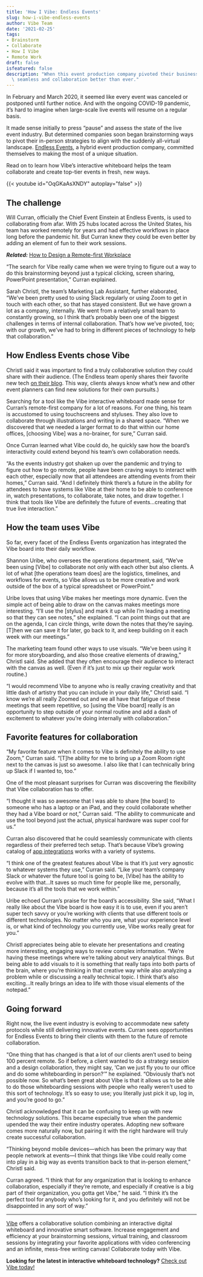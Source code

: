 ```yaml
---
title: 'How I Vibe: Endless Events'
slug: how-i-vibe-endless-events
author: Vibe Team
date: '2021-02-25'
tags:
- Brainstorm
- Collaborate
- How I Vibe
- Remote Work
draft: false
isfeatured: false
description: "When this event production company pivoted their business, Vibe\u2019s interactive whiteboard made the transition\
  \ seamless and collaboration better than ever."
---
```


In February and March 2020, it seemed like every event was canceled or postponed until further notice. And with the ongoing COVID-19 pandemic, it’s hard to imagine when large-scale live events will resume on a regular basis.

It made sense initially to press “pause” and assess the state of the live event industry. But determined companies soon began brainstorming ways to pivot their in-person strategies to align with the suddenly all-virtual landscape. [Endless Events](https://helloendless.com/), a hybrid event production company, committed themselves to making the most of a unique situation.

Read on to learn how Vibe’s interactive whiteboard helps the team collaborate and create top-tier events in fresh, new ways.

{{< youtube id="OqGKaAsXNDY" autoplay="false" >}}

## The challenge

Will Curran, officially the Chief Event Einstein at Endless Events, is used to collaborating from afar. With 25 hubs located across the United States, his team has worked remotely for years and had effective workflows in place long before the pandemic hit. But Curran knew they could be even better by adding an element of fun to their work sessions.

***Related:*** [How to Design a Remote-first Workplace](https://vibe.us/blog/how-to-design-a-remote-first-workplace/)

“The search for Vibe really came when we were trying to figure out a way to do this brainstorming beyond just a typical clicking, screen sharing, PowerPoint presentation,” Curran explained.

Sarah Christl, the team’s Marketing Lab Assistant, further elaborated, “We’ve been pretty used to using Slack regularly or using Zoom to get in touch with each other, so that has stayed consistent. But we have grown a lot as a company, internally. We went from a relatively small team to constantly growing, so I think that’s probably been one of the biggest challenges in terms of internal collaboration. That’s how we’ve pivoted, too; with our growth, we’ve had to bring in different pieces of technology to help that collaboration.”

## How Endless Events chose Vibe

Christl said it was important to find a truly collaborative solution they could share with their audience. (The Endless team openly shares their favorite new tech [on their blog](https://helloendless.com/blog/). This way, clients always know what’s new and other event planners can find new solutions for their own pursuits.)

Searching for a tool like the Vibe interactive whiteboard made sense for Curran’s remote-first company for a lot of reasons. For one thing, his team is accustomed to using touchscreens and styluses. They also love to collaborate through illustrations and writing in a shared space. “When we discovered that we needed a larger format to do that within our home offices, [choosing Vibe] was a no-brainer, for sure,” Curran said.

Once Curran learned what Vibe could do, he quickly saw how the board’s interactivity could extend beyond his team’s own collaboration needs.

“As the events industry got shaken up over the pandemic and trying to figure out how to go remote, people have been craving ways to interact with each other, especially now that all attendees are attending events from their homes,” Curran said. “And I definitely think there’s a future in the ability for attendees to have systems like Vibe at their home to be able to conference in, watch presentations, to collaborate, take notes, and draw together. I think that tools like Vibe are definitely the future of events…creating that true live interaction.”

## How the team uses Vibe

So far, every facet of the Endless Events organization has integrated the Vibe board into their daily workflow.

Shannon Uribe, who oversees the operations department, said, “We’ve been using [Vibe] to collaborate not only with each other but also clients. A lot of what [the operations team does] are the logistics, timelines, and workflows for events, so Vibe allows us to be more creative and work outside of the box of a typical spreadsheet or PowerPoint.”

Uribe loves that using Vibe makes her meetings more dynamic. Even the simple act of being able to draw on the canvas makes meetings more interesting. “I’ll use the [stylus] and mark it up while I’m leading a meeting so that they can see notes,” she explained. “I can point things out that are on the agenda, I can circle things, write down the notes that they’re saying. [T]hen we can save it for later, go back to it, and keep building on it each week with our meetings.”

The marketing team found other ways to use visuals. “We’ve been using it for more storyboarding, and also those creative elements of drawing,” Christl said. She added that they often encourage their audience to interact with the canvas as well. (Even if it’s just to mix up their regular work routine.)

“I would recommend Vibe to anyone who is really craving creativity and that little dash of artistry that you can include in your daily life,” Christl said. “I know we’re all really Zoomed out and we all have that fatigue of these meetings that seem repetitive, so [using the Vibe board] really is an opportunity to step outside of your normal routine and add a dash of excitement to whatever you’re doing internally with collaboration.”

## Favorite features for collaboration

“My favorite feature when it comes to Vibe is definitely the ability to use Zoom,” Curran said. “[T]he ability for me to bring up a Zoom Room right next to the canvas is just so awesome. I also like that I can technically bring up Slack if I wanted to, too.”

One of the most pleasant surprises for Curran was discovering the flexibility that Vibe collaboration has to offer.

“I thought it was so awesome that I was able to share [the board] to someone who has a laptop or an iPad, and they could collaborate whether they had a Vibe board or not,” Curran said. “The ability to communicate and use the tool beyond just the actual, physical hardware was super cool for us.”

Curran also discovered that he could seamlessly communicate with clients regardless of their preferred tech setup. That’s because Vibe’s growing catalog of [app integrations](https://vibe.us/android-app-store/) works with a variety of systems.

“I think one of the greatest features about Vibe is that it’s just very agnostic to whatever systems they use,” Curran said. “Like your team’s company Slack or whatever the future tool is going to be, [Vibe] has the ability to evolve with that…It saves so much time for people like me, personally, because it’s all the tools that we work within.”

Uribe echoed Curran’s praise for the board’s accessibility. She said, “What I really like about the Vibe board is how easy it is to use, even if you aren’t super tech savvy or you’re working with clients that use different tools or different technologies. No matter who you are, what your experience level is, or what kind of technology you currently use, Vibe works really great for you.”

Christl appreciates being able to elevate her presentations and creating more interesting, engaging ways to review complex information. “We’re having these meetings where we’re talking about very analytical things. But being able to add visuals to it is something that really taps into both parts of the brain, where you’re thinking in that creative way while also analyzing a problem while or discussing a really technical topic. I think that’s also exciting…It really brings an idea to life with those visual elements of the notepad.”

## Going forward

Right now, the live event industry is evolving to accommodate new safety protocols while still delivering innovative events. Curran sees opportunities for Endless Events to bring their clients with them to the future of remote collaboration.

“One thing that has changed is that a lot of our clients aren’t used to being 100 percent remote. So if before, a client wanted to do a strategy session and a design collaboration, they might say, ‘Can we just fly you to our office and do some whiteboarding in person?’” he explained. “Obviously that’s not possible now. So what’s been great about Vibe is that it allows us to be able to do those whiteboarding sessions with people who really weren’t used to this sort of technology. It’s so easy to use; you literally just pick it up, log in, and you’re good to go.”

Christl acknowledged that it can be confusing to keep up with new technology solutions. This became especially true when the pandemic upended the way their entire industry operates. Adopting new software comes more naturally now, but pairing it with the right hardware will truly create successful collaboration.

“Thinking beyond mobile devices—which has been the primary way that people network at events—I think that things like Vibe could really come into play in a big way as events transition back to that in-person element,” Christl said.

Curran agreed. “I think that for any organization that is looking to enhance collaboration, especially if they’re remote, and especially if creative is a big part of their organization, you gotta get Vibe,” he said. “I think it’s the perfect tool for anybody who’s looking for it, and you definitely will not be disappointed in any sort of way.”



---

[Vibe](https://vibe.us/) offers a collaborative solution combining an interactive digital whiteboard and innovative smart software. Increase engagement and efficiency at your brainstorming sessions, virtual training, and classroom sessions by integrating your favorite applications with video conferencing and an infinite, mess-free writing canvas! Collaborate today with Vibe.

**Looking for the latest in interactive whiteboard technology?** [Check out Vibe today!](https://vibe.us/order/)
